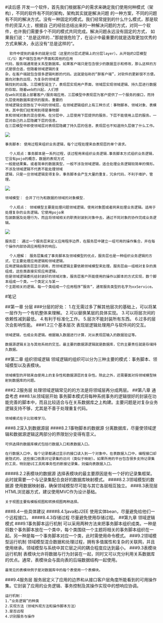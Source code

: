 #读后感
      开发一个软件，首先我们根据客户的需求来确定我们使用何种模式（架构），不同的软件有不同的架构，架构其实就是解决问题
    的一种方案，不同的问题有不同的解决方式。没有一种固定的模式。我们经常提到的什么什么模式，那是软件的资深人士，根据自
    己的经验总结出来的一种解决问题的方式，对同一个软件，也许我们需要多个不同的模式共同完成。解决问题永远没有固定的方式，
    如果我们说："总是这样的…"那就很危险了，在设计中最重要的就是选取更加优秀的方式来解决，永远没有“总是这样的“。
    
      软件中提到的最多的就是分层（这里的分层式逻辑上的分层layer）。从开始的2层模型（C/S）客户端包含用户界面和其他的应用
    代码，服务端通常是关系型数据库。如果客户端只是包含很少的数据显示和修改，那么这样的方式是很合适，但随着领域逻辑的复
    杂，在客户端就包含很多逻辑判断的代码。这就是俗称的“胖客户端”，对软件的更新很不方便。面向对象的出现，为复杂的领域逻
    辑找到的出路，三层模型诞生了。表现层实现用户界面，领域层实现领域逻辑、持久层进行数据的存取。随着web的兴起，人们想
    在web浏览器上部署客户/服务端应用，三层模型中表现层为客户提供了一个服务的接口，而持久层使用数据库提供的服务。重要的
    领域逻辑全部放在了中间的领域层，在领域逻辑组织上有三种方式：事物脚本、领域对象、表模块，其中我们经常用到得是事物脚
    本和领域对象的混合使用。在分层中，上层使用下层提供的服务，下层不能使用上层的服务。一层对自己的上层隐藏下层的信息。
    在三层模型中即使领域层对表现层隐藏了持久层的信息，表现层也不知道持久层做了什么工作。  

![](http://ww4.sinaimg.cn/mw690/006h8gUwgw1f49xcuksu3j30f305lt98.jpg)

    事务脚本: 使用过程来组织业务逻辑，每个过程处理来自表现层的单个请求。
    
      个人观点：事务脚本是一系列过程，该过程用来组织业务逻辑.事务脚本方式组织业务逻辑，它没有pojo的概念，数据的表现方式
    一般是结果集，或者简单的数据类型，一般不涉及领域逻辑，适合处理业务逻辑较简单的情形。不涉及领域逻辑不代表不能处理领域
    逻辑，只是一旦领域逻辑变得复杂，事务脚本会产生大量的重复，冗余代码，不利于维护，管理。
    
![](http://ww2.sinaimg.cn/mw690/006h8gUwgw1f49xcu4ublj30hu0bimyk.jpg)

    领域模型： 合并了行为和数据的领域的对象模型.
    
      个人观点： 领域模型主要是处理问题领域逻辑，使用对象图或者网来处理业务逻辑。适用于处理复杂的业务逻辑。它使用pojo来
    包装数据及处理行为，而且将领域相关的职责封装到对象中去，通过不同对象的协作完成业务逻辑。
    
![](http://ww4.sinaimg.cn/mw690/006h8gUwgw1f49xctkavhj30g60d2402.jpg)

    服务层： 通过一个服务层来定义应用程序边界，在服务层中建立一组可用的操作集合，并在每个操作内部协调应用程序的响应。
        
      个人理解： 服务层集成了事务脚本及领域模型的优点，服务层也是一种组织业务逻辑的方式，它主要处理应用逻辑和领域逻辑，
    应用逻辑由服务层显示调用，而领域逻辑主要依赖领域模型来处理。服务层由一组相对复杂的类组成，这些类直接实现应用逻辑，
    但是领域逻辑委托给封装好的领域对象，服务层客户所能使用的操作以脚本的方式实现，数个脚本组成一个类，一个类定义与某一
    个主题相关的逻辑。每一个类组成一个应用程序”服务“，通常服务类型的名字为xxService。

#笔记

##第一章 分层
###分层的好处：
    1.在无需过多了解其他层次的基础上，可以将某一层作为一个有机整体来理解。
    2.可以替换某层的具体实现。
    3.可以将层次间的依赖性减到最低。
    4.有利于标准化工作。
    5.层次不能封装所有东西。
    6.过多的层次会影响性能。
###1.2三个基本层次
    表现层逻辑处理用户与软件间的交互。
    
    领域逻辑，也成业务逻辑。根据输入数据进行计算，对从表现层输入的数据验证等。
    
    数据源逻辑关注与其他系统的交互。最主要的数据源逻辑就是数据库，它的主要责任就是存储持久数据。
##第二章 组织领域逻辑
    领域逻辑的组织可以分为三种主要的模式：事务脚本、领域模型以及表模块。
    
    领域模型的开销来自使用上的复杂性和数据源层的复杂性。除此之外，还需要面对将领域模型映射到数据库的问题。
###2.2服务层
    处理领域逻辑常见的的方法是将领域层再分成两层。
##第八章 通盘考虑
###8.1从领域层开始
    事务脚本模式将每种系统事务的逻辑很好的封装在功能完善的脚本中，而且比较适合与在关系数据库之上构建。主要问题是对复杂业务逻辑支持不够，尤其是不善于处理重复代码。
    
    领域模式在于比较难学习。
###8.2深入到数据源层
####8.2.1事物脚本的数据源
    分离数据库，尽量使领域逻辑和数据源逻辑这两部分的界限划分变得有意义。

    可供选择的数据库模式包括行数据入口和表数据入口。

    在行数据入口中，每个记录都通过显示的接口读入到一个对象中。在表数据入口中，编程接口却是隐式的，这些接口依靠对记录集的访问（类似于映射）。如果所用的平台包含很多支持记录集的工具，特别是UI工具和事务性的断接记录集，则偏向表数据入口。
####8.2.2表模块的数据源
    选择表模块的最主要原因是有一个好的记录集框架。此时就需要一个与记录集配合良好的数据库映射模式。
####8.2.3领域模型的数据源
    使用数据映射器，确保领域模型尽可能与其它各层相互独立。
###8.3表现层
    HTML浏览器方式，建议使用MVC作为设计基础。
    
    关于视图主要有模板视图和转换视图两种选择。
###8.4一些具体建议
####8.4.1java和J2EE
	使用实体bean，尽量避免给他们一个远程接口。
####8.4.3存储过程
	尽量避免使用存储过程。
##第九章 领域逻辑模式
###9.1事务脚本运行机制
    可以采用两种方法来把事务脚本组织成类。一种是将数个事务脚本放在一个类中，每个类围绕一个主题将相关的事务脚本组织在一起。另一种是每一个事务脚本对应一个类，此时需使用命令模式。
###9.2领域模型运行机制
    领域模型混合数据和处理过程，拥有多值属性和复杂的关联网，并且使用继承。领域模型与系统中其它层之间的耦合程度应达到最小。
###9.3表模块运行机制
	表模块允许将数据与行为封装在一起，同时又可以充分利用关系数据库的优点。通常，表模块会与面向表的后端数据结构一起使用。
    
    最常见的表模块例子是对数据库中的每个表使用一个表模块。
###9.4服务层
	服务层定义了应用的边界和从接口客户层角度所能看到的可用操作集。它封装了应用的业务逻辑、事务控制及其操作实现中的想响应协调。

    运行机制：
	1.“业务逻辑”的种类  
    2.实现方法（领域外观方法和操作脚本方法）
    3.是否远程
    4.识别服务与操作
